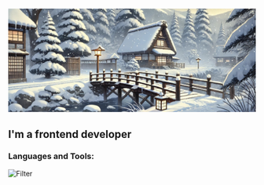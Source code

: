 ![Header](https://github.com/Anizart/Anizart/blob/main/assets/anime-style.jpg)

## I'm a frontend developer

### Languages and Tools:
![Filter](https://img.shields.io/badge/any_text-you_like-blue)



<!-- 
<img alt="Static Badge" src="https://img.shields.io/badge/JavaScript-2a2f39-style=for-the-badge&logo=javascript&logoColor=#F7DF1E">

img src="https://img.shields.io/badge/НАДПИСЬ НА БЕЙДЖЕ-ЦВЕТ ФОНА?style=for-the-badge&logo=НАЗВАНИЕ ЛОГОТИПА&logoColor=ЦВЕТ ЛОГОТИПА"/ -->
